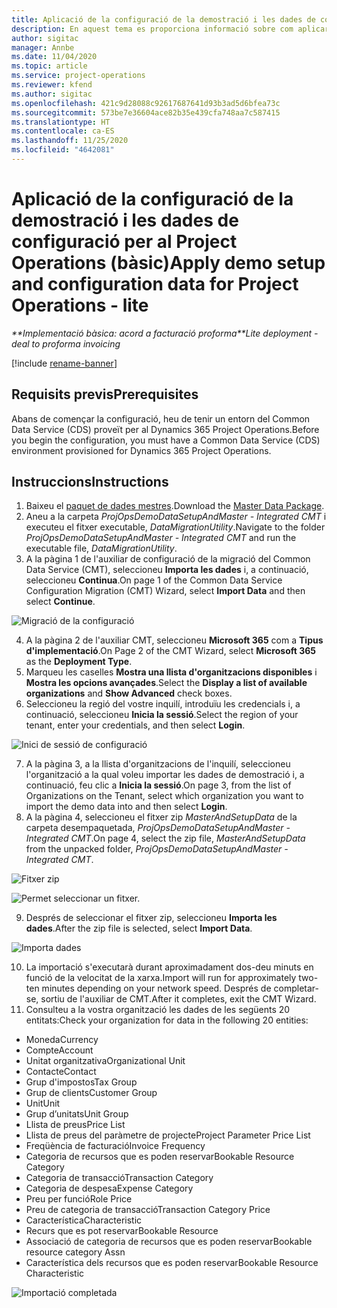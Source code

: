 ```yaml
---
title: Aplicació de la configuració de la demostració i les dades de configuració (bàsic)
description: En aquest tema es proporciona informació sobre com aplicar la configuració de la demostració i les dades de configuració per al Project Operations.
author: sigitac
manager: Annbe
ms.date: 11/04/2020
ms.topic: article
ms.service: project-operations
ms.reviewer: kfend
ms.author: sigitac
ms.openlocfilehash: 421c9d28088c92617687641d93b3ad5d6bfea73c
ms.sourcegitcommit: 573be7e36604ace82b35e439cfa748aa7c587415
ms.translationtype: HT
ms.contentlocale: ca-ES
ms.lasthandoff: 11/25/2020
ms.locfileid: "4642081"
---
```

# <a name="apply-demo-setup-and-configuration-data-for-project-operations---lite"></a><span data-ttu-id="30765-103">Aplicació de la configuració de la demostració i les dades de configuració per al Project Operations (bàsic)</span><span class="sxs-lookup"><span data-stu-id="30765-103">Apply demo setup and configuration data for Project Operations - lite</span></span> 

<span data-ttu-id="30765-104">_\*\*Implementació bàsica: acord a facturació proforma_</span><span class="sxs-lookup"><span data-stu-id="30765-104">_\*\*Lite deployment - deal to proforma invoicing_</span></span>

[!include [rename-banner](~/includes/cc-data-platform-banner.md)]

## <a name="prerequisites"></a><span data-ttu-id="30765-105">Requisits previs</span><span class="sxs-lookup"><span data-stu-id="30765-105">Prerequisites</span></span>

<span data-ttu-id="30765-106">Abans de començar la configuració, heu de tenir un entorn del Common Data Service (CDS) proveït per al Dynamics 365 Project Operations.</span><span class="sxs-lookup"><span data-stu-id="30765-106">Before you begin the configuration, you must have a Common Data Service (CDS) environment provisioned for Dynamics 365 Project Operations.</span></span>


## <a name="instructions"></a><span data-ttu-id="30765-107">Instruccions</span><span class="sxs-lookup"><span data-stu-id="30765-107">Instructions</span></span>

1. <span data-ttu-id="30765-108">Baixeu el [paquet de dades mestres](https://download.microsoft.com/download/3/4/1/341bf279-a64f-4baa-af31-ce624859b518/ProjOpsSampleSetupData%20-%20CE%20only%20CMT.zip).</span><span class="sxs-lookup"><span data-stu-id="30765-108">Download the [Master Data Package](https://download.microsoft.com/download/3/4/1/341bf279-a64f-4baa-af31-ce624859b518/ProjOpsSampleSetupData%20-%20CE%20only%20CMT.zip).</span></span> 
2. <span data-ttu-id="30765-109">Aneu a la carpeta *ProjOpsDemoDataSetupAndMaster - Integrated CMT* i executeu el fitxer executable, *DataMigrationUtility*.</span><span class="sxs-lookup"><span data-stu-id="30765-109">Navigate to the folder *ProjOpsDemoDataSetupAndMaster - Integrated CMT* and run the executable file, *DataMigrationUtility*.</span></span>
3. <span data-ttu-id="30765-110">A la pàgina 1 de l'auxiliar de configuració de la migració del Common Data Service (CMT), seleccioneu **Importa les dades** i, a continuació, seleccioneu **Continua**.</span><span class="sxs-lookup"><span data-stu-id="30765-110">On page 1 of the Common Data Service Configuration Migration (CMT) Wizard, select **Import Data** and then select **Continue**.</span></span>

![Migració de la configuració](./media/1ConfigurationMigration.png)

4. <span data-ttu-id="30765-112">A la pàgina 2 de l'auxiliar CMT, seleccioneu **Microsoft 365** com a **Tipus d'implementació**.</span><span class="sxs-lookup"><span data-stu-id="30765-112">On Page 2 of the CMT Wizard, select **Microsoft 365** as the **Deployment Type**.</span></span>
5. <span data-ttu-id="30765-113">Marqueu les caselles **Mostra una llista d'organitzacions disponibles** i **Mostra les opcions avançades**.</span><span class="sxs-lookup"><span data-stu-id="30765-113">Select the **Display a list of available organizations** and **Show Advanced** check boxes.</span></span>
6. <span data-ttu-id="30765-114">Seleccioneu la regió del vostre inquilí, introduïu les credencials i, a continuació, seleccioneu **Inicia la sessió**.</span><span class="sxs-lookup"><span data-stu-id="30765-114">Select the region of your tenant, enter your credentials, and then select **Login**.</span></span>

![Inici de sessió de configuració](./media/2ConfigurationSignin.png)

7. <span data-ttu-id="30765-116">A la pàgina 3, a la llista d'organitzacions de l'inquilí, seleccioneu l'organització a la qual voleu importar les dades de demostració i, a continuació, feu clic a **Inicia la sessió**.</span><span class="sxs-lookup"><span data-stu-id="30765-116">On page 3, from the list of Organizations on the Tenant, select which organization you want to import the demo data into and then select **Login**.</span></span>
8. <span data-ttu-id="30765-117">A la pàgina 4, seleccioneu el fitxer zip *MasterAndSetupData* de la carpeta desempaquetada, *ProjOpsDemoDataSetupAndMaster - Integrated CMT*.</span><span class="sxs-lookup"><span data-stu-id="30765-117">On page 4, select the zip file, *MasterAndSetupData* from the unpacked folder, *ProjOpsDemoDataSetupAndMaster - Integrated CMT*.</span></span>

![Fitxer zip](./media/3ZipFile.png)

![Permet seleccionar un fitxer.](./media/4SelectAFile.png)

9. <span data-ttu-id="30765-120">Després de seleccionar el fitxer zip, seleccioneu **Importa les dades**.</span><span class="sxs-lookup"><span data-stu-id="30765-120">After the zip file is selected, select **Import Data**.</span></span>

![Importa dades](./media/5ImportData.png)

10. <span data-ttu-id="30765-122">La importació s'executarà durant aproximadament dos-deu minuts en funció de la velocitat de la xarxa.</span><span class="sxs-lookup"><span data-stu-id="30765-122">Import will run for approximately two-ten minutes depending on your network speed.</span></span> <span data-ttu-id="30765-123">Després de completar-se, sortiu de l'auxiliar de CMT.</span><span class="sxs-lookup"><span data-stu-id="30765-123">After it completes, exit the CMT Wizard.</span></span> 
11. <span data-ttu-id="30765-124">Consulteu a la vostra organització les dades de les següents 20 entitats:</span><span class="sxs-lookup"><span data-stu-id="30765-124">Check your organization for data in the following 20 entities:</span></span>

-   <span data-ttu-id="30765-125">Moneda</span><span class="sxs-lookup"><span data-stu-id="30765-125">Currency</span></span>
-   <span data-ttu-id="30765-126">Compte</span><span class="sxs-lookup"><span data-stu-id="30765-126">Account</span></span>
-   <span data-ttu-id="30765-127">Unitat organitzativa</span><span class="sxs-lookup"><span data-stu-id="30765-127">Organizational Unit</span></span>
-   <span data-ttu-id="30765-128">Contacte</span><span class="sxs-lookup"><span data-stu-id="30765-128">Contact</span></span>
-   <span data-ttu-id="30765-129">Grup d'impostos</span><span class="sxs-lookup"><span data-stu-id="30765-129">Tax Group</span></span>
-   <span data-ttu-id="30765-130">Grup de clients</span><span class="sxs-lookup"><span data-stu-id="30765-130">Customer Group</span></span>
-   <span data-ttu-id="30765-131">Unit</span><span class="sxs-lookup"><span data-stu-id="30765-131">Unit</span></span>
-   <span data-ttu-id="30765-132">Grup d’unitats</span><span class="sxs-lookup"><span data-stu-id="30765-132">Unit Group</span></span>
-   <span data-ttu-id="30765-133">Llista de preus</span><span class="sxs-lookup"><span data-stu-id="30765-133">Price List</span></span>
-   <span data-ttu-id="30765-134">Llista de preus del paràmetre de projecte</span><span class="sxs-lookup"><span data-stu-id="30765-134">Project Parameter Price List</span></span> 
-   <span data-ttu-id="30765-135">Freqüència de facturació</span><span class="sxs-lookup"><span data-stu-id="30765-135">Invoice Frequency</span></span>
-   <span data-ttu-id="30765-136">Categoria de recursos que es poden reservar</span><span class="sxs-lookup"><span data-stu-id="30765-136">Bookable Resource Category</span></span>
-   <span data-ttu-id="30765-137">Categoria de transacció</span><span class="sxs-lookup"><span data-stu-id="30765-137">Transaction Category</span></span>
-   <span data-ttu-id="30765-138">Categoria de despesa</span><span class="sxs-lookup"><span data-stu-id="30765-138">Expense Category</span></span>
-   <span data-ttu-id="30765-139">Preu per funció</span><span class="sxs-lookup"><span data-stu-id="30765-139">Role Price</span></span>
-   <span data-ttu-id="30765-140">Preu de categoria de transacció</span><span class="sxs-lookup"><span data-stu-id="30765-140">Transaction Category Price</span></span>
-   <span data-ttu-id="30765-141">Característica</span><span class="sxs-lookup"><span data-stu-id="30765-141">Characteristic</span></span>
-   <span data-ttu-id="30765-142">Recurs que es pot reservar</span><span class="sxs-lookup"><span data-stu-id="30765-142">Bookable Resource</span></span>
-   <span data-ttu-id="30765-143">Associació de categoria de recursos que es poden reservar</span><span class="sxs-lookup"><span data-stu-id="30765-143">Bookable resource category Assn</span></span>
-   <span data-ttu-id="30765-144">Característica dels recursos que es poden reservar</span><span class="sxs-lookup"><span data-stu-id="30765-144">Bookable Resource Characteristic</span></span>

![Importació completada](./media/6CompleteImport.png)
